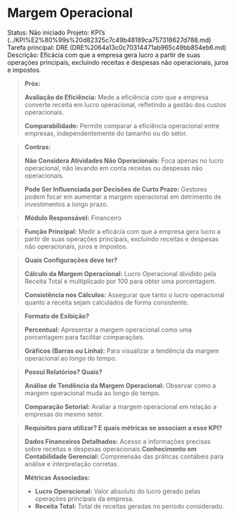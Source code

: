 # Margem Operacional

Status: Não iniciado
Projeto: KPI’s (../KPI%E2%80%99s%20d82325c7c49b48189ca757318627d788.md)
Tarefa principal: DRE (DRE%2064a13c0c70314471ab965c49bb854eb6.md)
Descrição: Eficácia com que a empresa gera lucro a partir de suas operações principais, excluindo receitas e despesas não operacionais, juros e impostos.

> **Prós:**
> 
> 
> **Avaliação de Eficiência:** Mede a eficiência com que a empresa converte receita em lucro operacional, refletindo a gestão dos custos operacionais.
> 
> **Comparabilidade:** Permite comparar a eficiência operacional entre empresas, independentemente do tamanho ou do setor.
> 

> **Contras:**
> 
> 
> **Não Considera Atividades Não Operacionais:** Foca apenas no lucro operacional, não levando em conta receitas ou despesas não operacionais.
> 
> **Pode Ser Influenciada por Decisões de Curto Prazo:** Gestores podem focar em aumentar a margem operacional em detrimento de investimentos a longo prazo.
> 

> **Módulo Responsável:**
Financeiro
> 

> **Função Principal:**
Medir a eficácia com que a empresa gera lucro a partir de suas operações principais, excluindo receitas e despesas não operacionais, juros e impostos.
> 

> **Quais Configurações deve ter?**
> 
> 
> **Cálculo da Margem Operacional:** Lucro Operacional dividido pela Receita Total e multiplicado por 100 para obter uma porcentagem.
> 
> **Consistência nos Cálculos:** Assegurar que tanto o lucro operacional quanto a receita sejam calculados de forma consistente.
> 

> **Formato de Exibição?**
> 
> 
> **Percentual:** Apresentar a margem operacional como uma porcentagem para facilitar comparações.
> 
> **Gráficos (Barras ou Linha):** Para visualizar a tendência da margem operacional ao longo do tempo.
> 

> **Possuí Relatórios? Quais?**
> 
> 
> **Análise de Tendência da Margem Operacional:** Observar como a margem operacional muda ao longo do tempo.
> 
> **Comparação Setorial:** Avaliar a margem operacional em relação a empresas do mesmo setor.
> 

> **Requisitos para utilizar? E quais métricas se associam a esse KPI?**
> 
> 
> **Dados Financeiros Detalhados:** Acesso a informações precisas sobre receitas e despesas operacionais.**Conhecimento em Contabilidade Gerencial:** Compreensão das práticas contábeis para análise e interpretação corretas.
> 
> **Métricas Associadas:**
> 
> - **Lucro Operacional:** Valor absoluto do lucro gerado pelas operações principais da empresa.
> - **Receita Total:** Total de receitas geradas no período considerado.